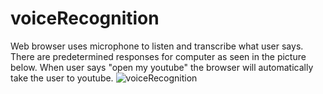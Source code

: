 # voiceRecognition

Web browser uses microphone to listen and transcribe what user says. There are predetermined responses for computer as seen 
in the picture below. When user says "open my youtube" the browser will automatically take the user to youtube. ![voiceRecognition](https://user-images.githubusercontent.com/96155936/180051522-a923cb93-e131-4788-8a90-5e854525f841.PNG)
